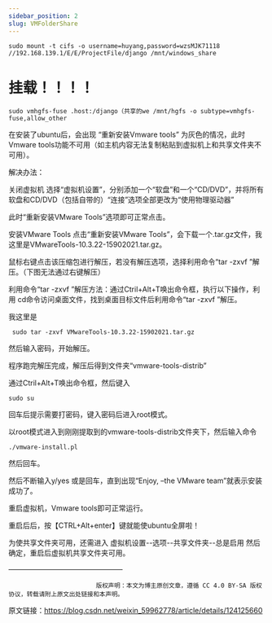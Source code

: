 ```yaml
---
sidebar_position: 2
slug: VMFolderShare
---
```


```
sudo mount -t cifs -o username=huyang,password=wzsMJK71118 //192.168.139.1/E/E/ProjectFile/django /mnt/windows_share
```



# 挂载！！！！

```
sudo vmhgfs-fuse .host:/django（共享的we /mnt/hgfs -o subtype=vmhgfs-fuse,allow_other

```

在安装了ubuntu后，会出现 “重新安装Vmware tools” 为灰色的情况，此时Vmware tools功能不可用（如主机内容无法复制粘贴到虚拟机上和共享文件夹不可用）。



解决办法：

关闭虚拟机
选择“虚拟机设置”，分别添加一个“软盘”和一个“CD/DVD”，并将所有软盘和CD/DVD（包括自带的）“连接”选项全部更改为“使用物理驱动器”



 

 

此时“重新安装VMware Tools”选项即可正常点击。

安装VMware Tools
 点击“重新安装VMware Tools”，会下载一个.tar.gz文件，我这里是VMwareTools-10.3.22-15902021.tar.gz。                                                                                                                                                                                                       



鼠标右键点击该压缩包进行解压，若没有解压选项，选择利用命令“tar -zxvf ”解压。（下图无法通过右键解压）

利用命令“tar -zxvf ”解压方法：通过Ctril+Alt+T唤出命令框，执行以下操作，利用 cd命令访问桌面文件，找到桌面目标文件后利用命令“tar -zxvf ”解压。

我这里是 

```
 sudo tar -zxvf VMwareTools-10.3.22-15902021.tar.gz
```

然后输入密码，开始解压。

程序跑完解压完成，解压后得到文件夹“vmware-tools-distrib”

通过Ctril+Alt+T唤出命令框，然后键入

```
sudo su
```

回车后提示需要打密码，键入密码后进入root模式。

以root模式进入到刚刚提取到的vmware-tools-distrib文件夹下，然后输入命令

```
./vmware-install.pl
```

然后回车。

 然后不断输入y/yes 或是回车，直到出现“Enjoy, –the VMware team”就表示安装成功了。

重启虚拟机，Vmware tools即可正常运行。

 重启后后，按【CTRL+Alt+enter】键就能使ubuntu全屏啦！

为使共享文件夹可用，还需进入 虚拟机设置--选项--共享文件夹--总是启用 然后确定，重启后虚拟机共享文件夹可用。


————————————————

                            版权声明：本文为博主原创文章，遵循 CC 4.0 BY-SA 版权协议，转载请附上原文出处链接和本声明。

原文链接：https://blog.csdn.net/weixin_59962778/article/details/124125660